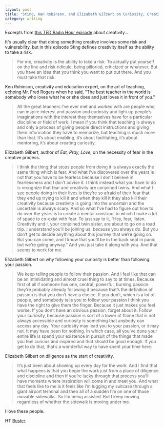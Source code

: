 ```yaml
---
layout: post
title: "Sting, Ken Robinson, and Elizabeth Gilbert on Curiosity, Creativity, and Fear"
category: writing
---
```


Excerpts from [this TED Radio Hour episode](http://www.npr.org/programs/ted-radio-hour/351538855/the-source-of-creativity) about creativity...

It's usually clear that doing something creative involves some risk and vulnerability, but in this episode Sting defines creativity itself as the ability to take a risk.

> For me, creativity is the ability to take a risk. To actually put yourself on the line and risk ridicule, being pilloried, criticized or whatever. But you have an idea that you think you want to put out there. And you must take that risk.

Ken Robinson, creativity and education expert, on the art of teaching, echoing Mr. Fred Rogers when he said, "The best teacher in the world is somebody who loves what he or she does and just loves it in front of you."

> All the great teachers I’ve ever met and worked with are people who can inspire interest and passion and curiosity and light up people’s imaginations with the interest they themselves have for a particular discipline or field of work. I mean if you think that teaching is always and only a process of giving people direct instructions and giving them information they have to memorize, but teaching is much more than that. It’s about enabling, it’s about facilitating, it’s about mentoring, it’s about creating curiosity.

Elizabeth Gilbert, author of *Eat, Pray, Love*, on the necessity of fear in the creative process.

> I think the thing that stops people from doing it is always exactly the same thing which is fear. And what I’ve discovered over the years is not that you have to be fearless because I don’t believe in fearlessness and I don’t advise it. I think instead what you have to do is recognize that fear and creativity are conjoined twins. And what I see people doing in their lives is they’re so afraid of their fear that they end up trying to kill it and when they kill it they also kill their creativity because creativity is going into the uncertain and the uncertain is always scary. And so what I’ve had to figure out how to do over the years is to create a mental construct in which I make a lot of space to co-exist with fear. To just say to it, “Hey, fear, listen. Creativity and I, your conjoined twin sister, are about to go on a road trip. I understand you’ll be joining us, because you always do. But you don’t get to decide anything about this journey that we’re going on. But you can come, and I know that you’ll be in the back seat in panic but we’re going anyway.” And you just take it along with you. And that seems to work for me.

Elizabeth Gilbert on why following your curiosity is better than following your passion.

> We keep telling people to follow their passion. And I feel like that can be an intimidating and almost cruel thing to say to at times. Because first of all if someone has one, central, powerful, burning passion they’re probably already following it because that’s the definition of passion is that you don’t have a choice. If you don’t, which is a lot of people, and somebody tells you to follow your passion I think you have the right to give them the finger. Because it just makes you feel worse. If you don’t have an obvious passion, forget about it. Follow your curiosity, because passion is sort of a tower of flame that is not always accessible and curiosity is something that anybody can access any day. Your curiosity may lead you to your passion, or it may not. It may have been for nothing. In which case, all you’ve done your entire life is spend your existence in pursuit of the things that made you feel curious and inspired and that should be good enough. If you get to do that, that’s a wonderful way to have spent your time here.

Elizabeth Gilbert on diligence as the start of creativity.

> It’s just been about showing up every day for the work. And I find that what happens is that you begin the work just from a place of diligence and discipline and then if you’re lucky through that process you’ll have moments where inspiration will come in and meet you. And what that feels like to me is it feels like I’m lugging my suitcase through a giant airport terminal and then all of a sudden I’m on one of those movable sidewalks. So I’m being assisted. But I keep moving regardless of whether the sidewalk is moving under me.

I love these people.

HT [Buster](https://medium.com/better-humans/better-than-meditation-12532d29f6cd).